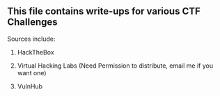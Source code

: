## This file contains write-ups for various CTF Challenges
Sources include:

1. HackTheBox

2. Virtual Hacking Labs (Need Permission to distribute, email me if you want one)

3. VulnHub

